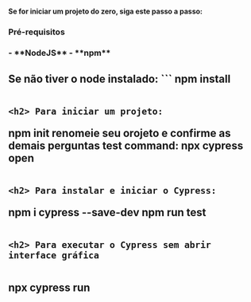 <h4> Se for iniciar um projeto do zero, siga este passo a passo:

<h3> Pré-requisitos <h3>
- **NodeJS**
- **npm**

<h2> Se não tiver o node instalado:
```
npm install

```

<h2> Para iniciar um projeto:
```
npm init
renomeie seu orojeto e confirme as demais perguntas
test command: npx cypress open 
```
  
<h2> Para instalar e iniciar o Cypress:
```
npm i cypress --save-dev
npm run test
```  

<h2> Para executar o Cypress sem abrir interface gráfica
 
```
npx cypress run
```  
